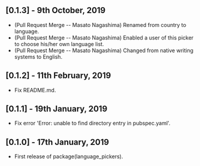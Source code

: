 ## [0.1.3] - 9th October, 2019

* (Pull Request Merge -- Masato Nagashima) Renamed from country to language.
* (Pull Request Merge -- Masato Nagashima) Enabled a user of this picker to choose his/her own language list.
* (Pull Request Merge -- Masato Nagashima) Changed from native writing systems to English.


## [0.1.2] - 11th February, 2019

* Fix README.md.


## [0.1.1] - 19th January, 2019

* Fix error 'Error: unable to find directory entry in pubspec.yaml'.


## [0.1.0] - 17th January, 2019

* First release of package(language_pickers).
